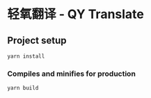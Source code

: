 # 轻氧翻译 - QY Translate

## Project setup
```
yarn install
```

### Compiles and minifies for production
```
yarn build
```